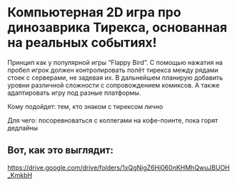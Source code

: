 # Компьютерная 2D игра про динозаврика Тирекса, основанная на реальных событиях!
Принцип как у популярной игры “Flappy Bird”. С помощью нажатия на пробел игрок должен контролировать полёт тирекса между рядами стоек с серверами, не задевая их. В дальнейшем планирую добавить уровни различной сложности с сопровождением комиксов. А также адаптировать игру под разные платформы.

Кому подойдет: тем, кто знаком с тирексом лично

Для чего: посоревноваться с коллегами на кофе-поинте, пока горят дедлайны 

## Вот, как это выглядит: 
https://drive.google.com/drive/folders/1xQgNigZ6Hj060nKHMhQwuJBUOH_KmkbH
